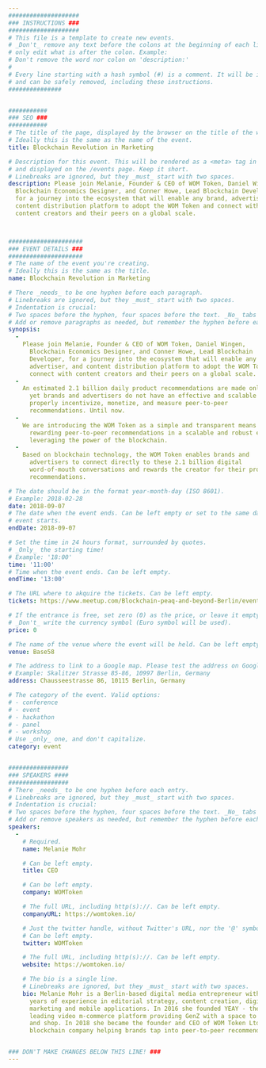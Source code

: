 ```yaml
---
####################
### INSTRUCTIONS ###
####################
# This file is a template to create new events.
# _Don't_ remove any text before the colons at the beginning of each line,
# only edit what is after the colon. Example:
# Don't remove the word nor colon on 'description:'
#
# Every line starting with a hash symbol (#) is a comment. It will be ignored
# and can be safely removed, including these instructions.
###############


###########
### SEO ###
###########
# The title of the page, displayed by the browser on the title of the window.
# Ideally this is the same as the name of the event.
title: Blockchain Revolution in Marketing

# Description for this event. This will be rendered as a <meta> tag in the HTML,
# and displayed on the /events page. Keep it short.
# Linebreaks are ignored, but they _must_ start with two spaces.
description: Please join Melanie, Founder & CEO of WOM Token, Daniel Wingen,
  Blockchain Economics Designer, and Conner Howe, Lead Blockchain Developer,
  for a journey into the ecosystem that will enable any brand, advertiser, and
  content distribution platform to adopt the WOM Token and connect with
  content creators and their peers on a global scale.



#####################
### EVENT DETAILS ###
#####################
# The name of the event you're creating.
# Ideally this is the same as the title.
name: Blockchain Revolution in Marketing

# There _needs_ to be one hyphen before each paragraph.
# Linebreaks are ignored, but they _must_ start with two spaces.
# Indentation is crucial:
# Two spaces before the hyphen, four spaces before the text. _No_ tabs allowed.
# Add or remove paragraphs as needed, but remember the hyphen before each entry.
synopsis:
  -
    Please join Melanie, Founder & CEO of WOM Token, Daniel Wingen,
      Blockchain Economics Designer, and Conner Howe, Lead Blockchain
      Developer, for a journey into the ecosystem that will enable any brand,
      advertiser, and content distribution platform to adopt the WOM Token and
      connect with content creators and their peers on a global scale.
  -
    An estimated 2.1 billion daily product recommendations are made online,
      yet brands and advertisers do not have an effective and scalable way to
      properly incentivize, monetize, and measure peer-to-peer
      recommendations. Until now.
  -
    We are introducing the WOM Token as a simple and transparent means for
      rewarding peer-to-peer recommendations in a scalable and robust economy
      leveraging the power of the blockchain.
  -
    Based on blockchain technology, the WOM Token enables brands and
      advertisers to connect directly to these 2.1 billion digital
      word-of-mouth conversations and rewards the creator for their product
      recommendations.

# The date should be in the format year-month-day (ISO 8601).
# Example: 2018-02-28
date: 2018-09-07
# The date when the event ends. Can be left empty or set to the same day the
# event starts.
endDate: 2018-09-07

# Set the time in 24 hours format, surrounded by quotes.
# _Only_ the starting time!
# Example: '18:00'
time: '11:00'
# Time when the event ends. Can be left empty.
endTime: '13:00'

# The URL where to akquire the tickets. Can be left empty.
tickets: https://www.meetup.com/Blockchain-peaq-and-beyond-Berlin/events/254267891/

# If the entrance is free, set zero (0) as the price, or leave it empty.
# _Don't_ write the currency symbol (Euro symbol will be used).
price: 0

# The name of the venue where the event will be held. Can be left empty.
venue: Base58

# The address to link to a Google map. Please test the address on Google Maps.
# Example: Skalitzer Strasse 85-86, 10997 Berlin, Germany
address: Chausseestrasse 86, 10115 Berlin, Germany

# The category of the event. Valid options:
# - conference
# - event
# - hackathon
# - panel
# - workshop
# Use _only_ one, and don't capitalize.
category: event


#################
### SPEAKERS ####
#################
# There _needs_ to be one hyphen before each entry.
# Linebreaks are ignored, but they _must_ start with two spaces.
# Indentation is crucial:
# Two spaces before the hyphen, four spaces before the text. _No_ tabs allowed.
# Add or remove speakers as needed, but remember the hyphen before each entry.
speakers:
  -
    # Required.
    name: Melanie Mohr

    # Can be left empty.
    title: CEO

    # Can be left empty.
    company: WOMToken

    # The full URL, including http(s)://. Can be left empty.
    companyURL: https://womtoken.io/

    # Just the twitter handle, without Twitter's URL, nor the '@' symbol.
    # Can be left empty.
    twitter: WOMToken

    # The full URL, including http(s)://. Can be left empty.
    website: https://womtoken.io/

    # The bio is a single line.
    # Linebreaks are ignored, but they _must_ start with two spaces.
    bio: Melanie Mohr is a Berlin-based digital media entrepreneur with 20
      years of experience in editorial strategy, content creation, digital
      marketing and mobile applications. In 2016 she founded YEAY - the
      leading video m-commerce platform providing GenZ with a space to share
      and shop. In 2018 she became the founder and CEO of WOM Token Ltd., the
      blockchain company helping brands tap into peer-to-peer recommendations.


### DON'T MAKE CHANGES BELOW THIS LINE! ###
---
```

<!-- ### DON'T MAKE CHANGES BELOW THIS LINE! ### -->

<Event-Content/>
